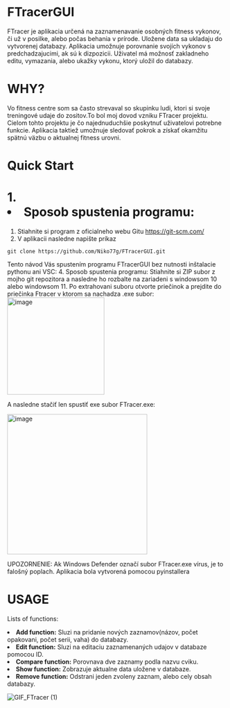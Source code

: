 # FTracerGUI
FTracer je aplikacia určená na zaznamenavanie osobných fitness vykonov, či už v posilke, alebo počas behania v prírode. Uložene data sa ukladaju do vytvorenej databazy. Aplikacia umožnuje porovnanie svojích vykonov s predchadzajucimi, ak sú k dizpozicii. Uživatel má možnosť zakladneho editu, vymazania, alebo ukažky vykonu, ktorý uložil do databazy. 
# WHY?
Vo fitness centre som sa často strevaval so skupinku ludi, ktori si svoje treningové udaje do zositov.To bol moj dovod vzniku FTracer projektu. Cielom tohto projektu je čo najednuduchšie poskytnuť uživatelovi potrebne funkcie. Aplikacia taktiež umožnuje sledovať pokrok a získať okamžitu spätnú väzbu o aktualnej fitness urovni.
# Quick Start
# 1.<li> Sposob spustenia programu: </li>
1. Stiahnite si program z oficialneho webu Gitu https://git-scm.com/
2. V aplikacii nasledne napište príkaz
<div class="snippet-clipboard-content notranslate position-relative overflow-auto" data-snippet-clipboard-copy-content="git clone https://github.com/Niko77g/FTracerGUI.git">
  <pre lang="terminal" class="notranslate"><code>git clone https://github.com/Niko77g/FTracerGUI.git</code></pre>
</div>

Tento návod Vás spustením programu FTracerGUI bez nutnosti inštalacie pythonu ani VSC:
4. Sposob spustenia programu:
Stiahnite si ZIP subor z mojho git repozitora a nasledne ho rozbalte na zariadeni s windowsom 10 alebo windowsom 11.
Po extrahovani suboru otvorte priečinok a prejdite do priečinka Ftracer v ktorom sa nachadza .exe subor:
<img width="224" alt="image" src="https://github.com/Niko77g/FTracerGUI/assets/94113127/c89340c8-27aa-4242-b515-d809f071377e">

A nasledne stačiť len spustiť exe subor FTracer.exe:

<img width="323" alt="image" src="https://github.com/Niko77g/FTracerGUI/assets/94113127/b0d24311-06bf-4fa3-94b3-5926eabb9a78">

UPOZORNENIE: Ak Windows Defender označí subor FTracer.exe vírus, je to falošný poplach. Aplikacia bola vytvorená pomocou pyinstallera
# USAGE
Lists of functions: 
<li><strong>Add function:</strong> Sluzi na pridanie nových zaznamov(názov, počet opakovani, počet serii, vaha) do databazy. </li>
<li><strong>Edit function:</strong> Sluzi na editaciu zaznamenaných udajov v databaze pomocou ID.</li>
<li><strong>Compare function:</strong> Porovnava dve zaznamy podla nazvu cviku.</li>
<li><strong>Show function:</strong> Zobrazuje aktualne data uložene v databaze.</li>
<li><strong>Remove function:</strong> Odstrani jeden zvoleny zaznam, alebo cely obsah databazy.</li>

![GIF_FTracer (1)](https://github.com/Niko77g/FTracerGUI/assets/94113127/3cbb6cb9-4fd6-4285-aeae-cbf1b0391eb6)





